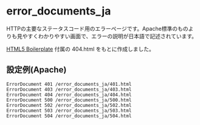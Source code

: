 # error_documents_ja

HTTPの主要なステータスコード用のエラーページです。Apache標準のものよりも見やすくわかりやすい画面で、エラーの説明が日本語で記述されています。

[HTML5 Boilerplate](http://html5boilerplate.com/) 付属の 404.html をもとに作成しました。


## 設定例(Apache)

```
ErrorDocument 401 /error_documents_ja/401.html
ErrorDocument 403 /error_documents_ja/403.html
ErrorDocument 404 /error_documents_ja/404.html
ErrorDocument 500 /error_documents_ja/500.html
ErrorDocument 502 /error_documents_ja/502.html
ErrorDocument 503 /error_documents_ja/503.html
ErrorDocument 504 /error_documents_ja/504.html
```

